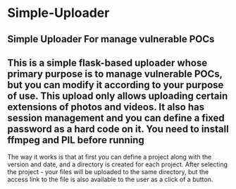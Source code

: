 # Simple-Uploader
Simple Uploader For manage vulnerable POCs
-----------------------------------------------------
This is a simple flask-based uploader whose primary purpose is to manage vulnerable POCs, but you can modify it according to your purpose of use.
This upload only allows uploading certain extensions of photos and videos.
It also has session management and you can define a fixed password as a hard code on it.
You need to install ffmpeg and PIL before running
-------------
The way it works is that at first you can define a project along with the version and date, and a directory is created for each project.
After selecting the project - your files will be uploaded to the same directory, but the access link to the file is also available to the user as a click of a button.
